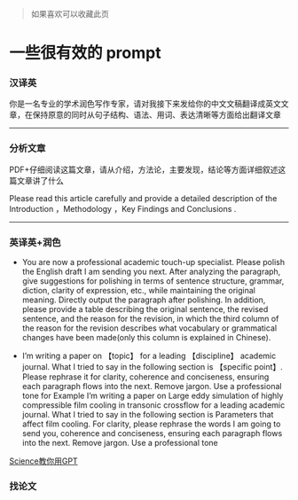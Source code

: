 >>>
>
>如果喜欢可以收藏此页
>
>>>


# 一些很有效的 prompt 

### 汉译英

你是一名专业的学术润色写作专家，请对我接下来发给你的中文文稿翻译成英文文章，在保持原意的同时从句子结构、语法、用词、表达清晰等方面给出翻译文章

---
### 分析文章 

PDF+仔细阅读这篇文章，请从介绍，方法论，主要发现，结论等方面详细叙述这篇文章讲了什么

Please read this article carefully and provide a detailed description of the Introduction ，Methodology ，Key Findings and Conclusions .

---
### 英译英+润色

- You are now a professional academic touch-up specialist. Please polish the English draft I am sending you next. After analyzing the paragraph, give suggestions for polishing in terms of sentence structure, grammar, diction, clarity of expression, etc., while maintaining the original meaning. Directly output the paragraph after polishing. In addition, please provide a table describing the original sentence, the revised sentence, and the reason for the revision, in which the third column of the reason for the revision describes what vocabulary or grammatical changes have been made(only this column is explained in Chinese).

- I’m writing a paper on 【topic】 for a leading 【discipline】 academic journal. What I tried to say in the following section is 【specific point】. Please rephrase it for clarity, coherence and conciseness, ensuring each paragraph flows into the next. Remove jargon. Use a professional tone
 for Example
I’m writing a paper on Large eddy simulation of highly compressible film cooling in transonic crossflow for a leading academic journal. What I tried to say in the following section is Parameters that affect film cooling. For clarity, please rephrase the words I am going to send you, coherence and conciseness, ensuring each paragraph flows into the next. Remove jargon. Use a professional tone

[Science教你用GPT](https://github.com/LegendaryPlume/LegendaryPlume.github.io/tree/main/docs/skill)

### 找论文
